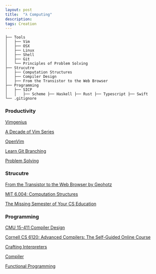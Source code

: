 ```yaml
---
layout: post
title:  "λ Computing"
description: 
tags: Creation
---
```


```
├── Tools
│   ├── Vim
│   ├── OSX 
│   ├── Linux
│   ├── Shell
│   ├── Git
│   └── Principles of Problem Solving
├── Strucutre
│   ├── Computation Structures
│   ├── Compiler Design
│   ├── From the Transistor to the Web Browser
├── Programming
│   ├── SICP
│   │   ├── Scheme ├── Haskell ├── Rust ├── Typescript ├── Swift
└── .gitignore

```



### Productivity

[Vimgenius](http://vimgenius.com/lessons/vim-intro)

[A Decade of Vim Series](https://www.semicolonandsons.com/series/A-Decade-of-Vim)

[OpenVim](https://www.openvim.com/)

[Learn Git Branching](https://learngitbranching.js.org/?demo)

[Problem Solving](https://github.com/allenleein/knowledge-base/tree/gh-pages/%3C00%3EProblem%20Solving)


### Strucutre

[From the Transistor to the Web Browser by Geohotz](https://github.com/geohot/fromthetransistor)

[MIT 6.004: Computation Structures](https://web.archive.org/web/20191227205825/https://6004.mit.edu/web/fall19/resources/lectures)

[The Missing Semester of Your CS Education](https://missing.csail.mit.edu/)

### Programming

[CMU 15-411 Compiler Design](https://www.cs.cmu.edu/~janh/courses/411/18/resources.html)

[Cornell CS 6120: Advanced Compilers: The Self-Guided Online Course](https://www.cs.cornell.edu/courses/cs6120/2020fa/self-guided/)

[Crafting Interpreters](https://github.com/MattPD/cpplinks/blob/master/compilers.md#courses)

[Compiler](https://github.com/allenleein/knowledge-base/tree/gh-pages/%3C00%3ECompiler)

[Functional Programming](https://github.com/allenleein/knowledge-base/tree/gh-pages/%3C00%3E-Functional-Programming)



